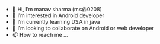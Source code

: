 - 👋 Hi, I’m manav sharma (ms@0208)
- 👀 I’m interested in Android developer
- 🌱 I’m currently learning DSA in java 
- 💞️ I’m looking to collaborate on Android or web developer
- 📫 How to reach me ...

